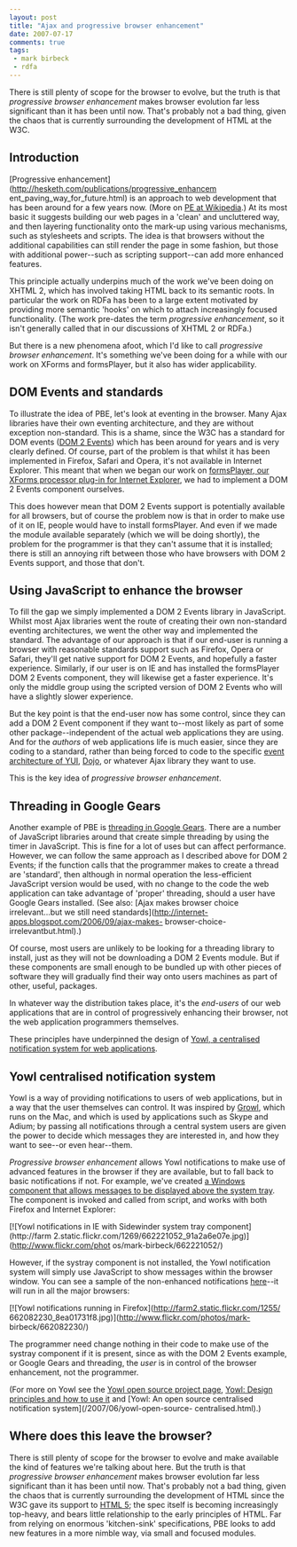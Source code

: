 ```yaml
---
layout: post
title: "Ajax and progressive browser enhancement"
date: 2007-07-17
comments: true
tags:
 - mark birbeck
 - rdfa
---
```

There is still plenty of scope for the browser to evolve, but the truth is
that _progressive browser enhancement_ makes browser evolution far less
significant than it has been until now. That's probably not a bad thing, given
the chaos that is currently surrounding the development of HTML at the W3C.

<!-- more -->

  

## Introduction

[Progressive enhancement](http://hesketh.com/publications/progressive_enhancem
ent_paving_way_for_future.html) is an approach to web development that has
been around for a few years now. (More on [PE at
Wikipedia](http://en.wikipedia.org/wiki/Progressive_enhancement).) At its most
basic it suggests building our web pages in a 'clean' and uncluttered way, and
then layering functionality onto the mark-up using various mechanisms, such as
stylesheets and scripts. The idea is that browsers without the additional
capabilities can still render the page in some fashion, but those with
additional power--such as scripting support--can add more enhanced features.

  
This principle actually underpins much of the work we've been doing on XHTML
2, which has involved taking HTML back to its semantic roots. In particular
the work on RDFa has been to a large extent motivated by providing more
semantic 'hooks' on which to attach increasingly focused functionality. (The
work pre-dates the term _progressive enhancement_, so it isn't generally
called that in our discussions of XHTML 2 or RDFa.)

  
But there is a new phenomena afoot, which I'd like to call _progressive
browser enhancement_. It's something we've been doing for a while with our
work on XForms and formsPlayer, but it also has wider applicability.

  

## DOM Events and standards

To illustrate the idea of PBE, let's look at eventing in the browser. Many
Ajax libraries have their own eventing architecture, and they are without
exception non-standard. This is a shame, since the W3C has a standard for DOM
events ([DOM 2 Events](http://www.w3.org/TR/DOM-Level-2-Events/)) which has
been around for years and is very clearly defined. Of course, part of the
problem is that whilst it has been implemented in Firefox, Safari and Opera,
it's not available in Internet Explorer. This meant that when we began our
work on [formsPlayer, our XForms processor plug-in for Internet
Explorer](http://www.formsPlayer.com/), we had to implement a DOM 2 Events
component ourselves.

  
This does however mean that DOM 2 Events support is potentially available for
all browsers, but of course the problem now is that in order to make use of it
on IE, people would have to install formsPlayer. And even if we made the
module available separately (which we will be doing shortly), the problem for
the programmer is that they can't assume that it is installed; there is still
an annoying rift between those who have browsers with DOM 2 Events support,
and those that don't.

  

## Using JavaScript to enhance the browser

To fill the gap we simply implemented a DOM 2 Events library in JavaScript.
Whilst most Ajax libraries went the route of creating their own non-standard
eventing architectures, we went the other way and implemented the standard.
The advantage of our approach is that if our end-user is running a browser
with reasonable standards support such as Firefox, Opera or Safari, they'll
get native support for DOM 2 Events, and hopefully a faster experience.
Similarly, if our user is on IE and has installed the formsPlayer DOM 2 Events
component, they will likewise get a faster experience. It's only the middle
group using the scripted version of DOM 2 Events who will have a slightly
slower experience.

  
But the key point is that the end-user now has some control, since they can
add a DOM 2 Event component if they want to--most likely as part of some other
package--independent of the actual web applications they are using. And for
the _authors_ of web applications life is much easier, since they are coding
to a standard, rather than being forced to code to the specific [event
architecture of YUI](http://developer.yahoo.com/yui/event/),
[Dojo](http://dojotoolkit.org/node/134), or whatever Ajax library they want to
use.

  
This is the key idea of _progressive browser enhancement_.

  

## Threading in Google Gears

Another example of PBE is [threading in Google
Gears](http://code.google.com/apis/gears/api_workerpool.html). There are a
number of JavaScript libraries around that create simple threading by using
the timer in JavaScript. This is fine for a lot of uses but can affect
performance. However, we can follow the same approach as I described above for
DOM 2 Events; if the function calls that the programmer makes to create a
thread are 'standard', then although in normal operation the less-efficient
JavaScript version would be used, with no change to the code the web
application can take advantage of 'proper' threading, should a user have
Google Gears installed. (See also: [Ajax makes browser choice irrelevant...but
we still need standards](http://internet-apps.blogspot.com/2006/09/ajax-makes-
browser-choice-irrelevantbut.html).)

  
Of course, most users are unlikely to be looking for a threading library to
install, just as they will not be downloading a DOM 2 Events module. But if
these components are small enough to be bundled up with other pieces of
software they will gradually find their way onto users machines as part of
other, useful, packages.

  
In whatever way the distribution takes place, it's the _end-users_ of our web
applications that are in control of progressively enhancing their browser, not
the web application programmers themselves.

  
These principles have underpinned the design of [Yowl, a centralised
notification system for web applications](http://code.google.com/p/yowl/).

  

## Yowl centralised notification system

Yowl is a way of providing notifications to users of web applications, but in
a way that the user themselves can control. It was inspired by
[Growl](http://growl.info/), which runs on the Mac, and which is used by
applications such as Skype and Adium; by passing all notifications through a
central system users are given the power to decide which messages they are
interested in, and how they want to see--or even hear--them.

  
_Progressive browser enhancement_ allows Yowl notifications to make use of
advanced features in the browser if they are available, but to fall back to
basic notifications if not. For example, we've created [a Windows component
that allows messages to be displayed above the system
tray](http://code.google.com/p/yowl/wiki/DisplayStyleSystray). The component
is invoked and called from script, and works with both Firefox and Internet
Explorer:

  
[![Yowl notifications in IE with Sidewinder system tray component](http://farm
2.static.flickr.com/1269/662221052_91a2a6e07e.jpg)](http://www.flickr.com/phot
os/mark-birbeck/662221052/)

  
However, if the systray component is not installed, the Yowl notification
system will simply use JavaScript to show messages within the browser window.
You can see a sample of the non-enhanced notifications
[here](http://yowl.googlecode.com/svn/trunk/test/test-yowl.html)--it will run
in all the major browsers:

  
[![Yowl notifications running in Firefox](http://farm2.static.flickr.com/1255/
662082230_8ea01731f8.jpg)](http://www.flickr.com/photos/mark-
birbeck/662082230/)

  
The programmer need change nothing in their code to make use of the systray
component if it is present, since as with the DOM 2 Events example, or Google
Gears and threading, the _user_ is in control of the browser enhancement, not
the programmer.

  
(For more on Yowl see the [Yowl open source project
page](http://code.google.com/p/yowl/), [Yowl: Design principles and how to use
it](/2007/06/yowl-design-principles-and-how-to-use.html) and [Yowl: An open
source centralised notification system](/2007/06/yowl-open-source-
centralised.html).)

  

## Where does this leave the browser?

There is still plenty of scope for the browser to evolve and make available
the kind of features we're talking about here. But the truth is that
_progressive browser enhancement_ makes browser evolution far less significant
than it has been until now. That's probably not a bad thing, given the chaos
that is currently surrounding the development of HTML since the W3C gave its
support to [HTML 5](http://www.whatwg.org/specs/web-apps/current-work/); the
spec itself is becoming increasingly top-heavy, and bears little relationship
to the early principles of HTML. Far from relying on enormous 'kitchen-sink'
specifications, PBE looks to add new features in a more nimble way, via small
and focused modules.

